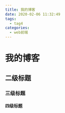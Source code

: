 ```yaml
---
title: 我的博客
date: 2020-02-06 11:32:49
tags:
  - tag4
categories:
  - web前端
---
```


# 我的博客

## 二级标题

### 三级标题

#### 四级标题
